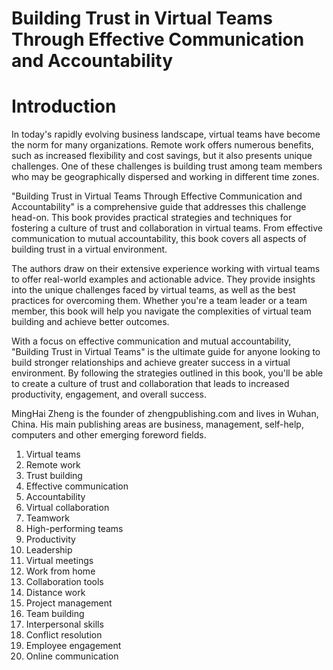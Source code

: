 # Building Trust in Virtual Teams Through Effective Communication and Accountability

# Introduction

In today's rapidly evolving business landscape, virtual teams have become the norm for many organizations. Remote work offers numerous benefits, such as increased flexibility and cost savings, but it also presents unique challenges. One of these challenges is building trust among team members who may be geographically dispersed and working in different time zones.

"Building Trust in Virtual Teams Through Effective Communication and Accountability" is a comprehensive guide that addresses this challenge head-on. This book provides practical strategies and techniques for fostering a culture of trust and collaboration in virtual teams. From effective communication to mutual accountability, this book covers all aspects of building trust in a virtual environment.

The authors draw on their extensive experience working with virtual teams to offer real-world examples and actionable advice. They provide insights into the unique challenges faced by virtual teams, as well as the best practices for overcoming them. Whether you're a team leader or a team member, this book will help you navigate the complexities of virtual team building and achieve better outcomes.

With a focus on effective communication and mutual accountability, "Building Trust in Virtual Teams" is the ultimate guide for anyone looking to build stronger relationships and achieve greater success in a virtual environment. By following the strategies outlined in this book, you'll be able to create a culture of trust and collaboration that leads to increased productivity, engagement, and overall success.

MingHai Zheng is the founder of zhengpublishing.com and lives in Wuhan, China. His main publishing areas are business, management, self-help, computers and other emerging foreword fields.



1. Virtual teams
2. Remote work
3. Trust building
4. Effective communication
5. Accountability
6. Virtual collaboration
7. Teamwork
8. High-performing teams
9. Productivity
10. Leadership
11. Virtual meetings
12. Work from home
13. Collaboration tools
14. Distance work
15. Project management
16. Team building
17. Interpersonal skills
18. Conflict resolution
19. Employee engagement
20. Online communication

